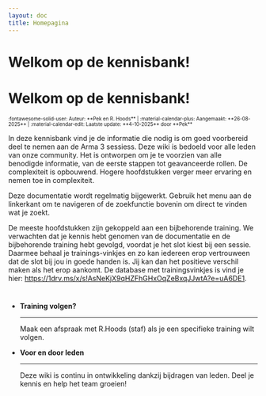 ```yaml
---
layout: doc
title: Homepagina
---
```

#  Welkom op de kennisbank!
#  Welkom op de kennisbank!
<span style="font-size:0.7em;">
    :fontawesome-solid-user: Auteur: **Pek en R. Hoods** | :material-calendar-plus: Aangemaakt: **26-08-2025** | :material-calendar-edit: Laatste update: **4-10-2025** door **Pek**
</span>

In deze kennisbank vind je de informatie die nodig is om goed voorbereid deel te nemen aan de Arma 3 sessiess. Deze wiki is bedoeld voor alle leden van onze community. Het is ontworpen om je te voorzien van alle benodigde informatie, van de eerste stappen tot geavanceerde rollen. De complexiteit is opbouwend. Hogere hoofdstukken verger meer ervaring en nemen toe in complexiteit.

Deze documentatie wordt regelmatig bijgewerkt. Gebruik het menu aan de linkerkant om te navigeren of de zoekfunctie bovenin om direct te vinden wat je zoekt.

De meeste hoofdstukken zijn gekoppeld aan een bijbehorende training. We verwachten dat je kennis hebt genomen van de documentatie en de bijbehorende training hebt gevolgd, voordat je het slot kiest bij een sessie. Daarmee behaal je trainings-vinkjes en zo kan iedereen erop vertrouween dat de slot bij jou in goede handen is. Jij kan dan het positieve verschil maken als het erop aankomt. De database met trainingsvinkjes is vind je hier: https://1drv.ms/x/s!AsNeKjX9qHZFhGHxOqZeBxqJJwtA?e=uA6DE1.


# 

<div class="grid cards" markdown>

-   **Training volgen?**

    ---

    Maak een afspraak met R.Hoods (staf) als je een specifieke training wilt volgen.

-   **Voor en door leden**

    ---

    Deze wiki is continu in ontwikkeling dankzij bijdragen van leden. Deel je kennis en help het team groeien!

</div>

<div id="ts3viewer_1129086" style=""> </div>

<script src="https://static.tsviewer.com/short_expire/js/ts3viewer_loader.js"></script>
<script>
var ts3v_url_1 = "https://www.tsviewer.com/ts3viewer.php?ID=1129086&text=ffffff&text_size=12&text_family=4&text_s_color=ffffff&text_s_weight=normal&text_s_style=normal&text_s_variant=normal&text_s_decoration=none&text_i_color=&text_i_weight=normal&text_i_style=normal&text_i_variant=normal&text_i_decoration=none&text_c_color=&text_c_weight=normal&text_c_style=normal&text_c_variant=normal&text_c_decoration=none&text_u_color=ffffff&text_u_weight=normal&text_u_style=normal&text_u_variant=normal&text_u_decoration=none&text_s_color_h=&text_s_weight_h=bold&text_s_style_h=normal&text_s_variant_h=normal&text_s_decoration_h=none&text_i_color_h=000000&text_i_weight_h=bold&text_i_style_h=normal&text_i_variant_h=normal&text_i_decoration_h=none&text_c_color_h=&text_c_weight_h=normal&text_c_style_h=normal&text_c_variant_h=normal&text_c_decoration_h=none&text_u_color_h=&text_u_weight_h=bold&text_u_style_h=normal&text_u_variant_h=normal&text_u_decoration_h=none&flags=0&iconset=default_mono_2014";
ts3v_display.init(ts3v_url_1, 1129086, 100);
</script>
